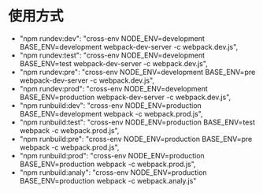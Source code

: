 # 使用方式
* "npm rundev:dev": "cross-env NODE_ENV=development BASE_ENV=development webpack-dev-server -c webpack.dev.js",
* "npm rundev:test": "cross-env NODE_ENV=development BASE_ENV=test webpack-dev-server -c webpack.dev.js",
* "npm rundev:pre": "cross-env NODE_ENV=development BASE_ENV=pre webpack-dev-server -c webpack.dev.js",
* "npm rundev:prod": "cross-env NODE_ENV=development BASE_ENV=production webpack-dev-server -c webpack.dev.js",
* "npm runbuild:dev": "cross-env NODE_ENV=production BASE_ENV=development webpack -c webpack.prod.js",
* "npm runbuild:test": "cross-env NODE_ENV=production BASE_ENV=test webpack -c webpack.prod.js",
* "npm runbuild:pre": "cross-env NODE_ENV=production BASE_ENV=pre webpack -c webpack.prod.js",
* "npm runbuild:prod": "cross-env NODE_ENV=production BASE_ENV=production webpack -c webpack.prod.js",
* "npm runbuild:analy": "cross-env NODE_ENV=production BASE_ENV=production webpack -c webpack.analy.js"
